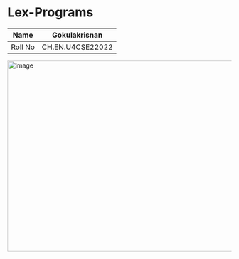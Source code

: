 # Lex-Programs


| Name    | Gokulakrisnan |
| -------- | ------- |
| Roll No  | CH.EN.U4CSE22022    |

<img width="734" height="429" alt="image" src="https://github.com/user-attachments/assets/cc9b1025-4070-432e-9ce6-254a68126b58" />



